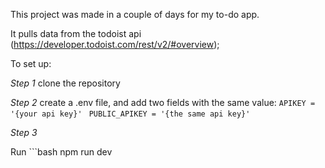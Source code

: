 This project was made in a couple of days for my to-do app.

It pulls data from the todoist api (https://developer.todoist.com/rest/v2/#overview);

To set up:

*Step 1*
clone the repository

*Step 2*
create a .env file, and add two fields with the same value: 
```APIKEY = '{your api key}' ```
```PUBLIC_APIKEY = '{the same api key}'```

*Step 3*

Run ```bash 
npm run dev
```